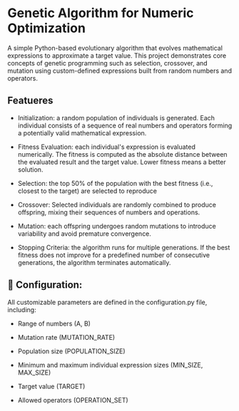 # Genetic Algorithm for Numeric Optimization
A simple Python-based evolutionary algorithm that evolves mathematical expressions to approximate a target value. This project demonstrates core concepts of genetic programming such as selection, crossover, and mutation using custom-defined expressions built from random numbers and operators.

## Featueres
- Initialization: a random population of individuals is generated. Each individual consists of a sequence of real numbers and operators forming a potentially valid mathematical expression.

- Fitness Evaluation: each individual's expression is evaluated numerically. The fitness is computed as the absolute distance between the evaluated result and the target value. Lower fitness means a better solution.

- Selection: the top 50% of the population with the best fitness (i.e., closest to the target) are selected to reproduce

- Crossover: Selected individuals are randomly combined to produce offspring, mixing their sequences of numbers and operations.

- Mutation: each offspring undergoes random mutations to introduce variability and avoid premature convergence.

 - Stopping Criteria: the algorithm runs for multiple generations. If the best fitness does not improve for a predefined number of consecutive generations, the algorithm terminates automatically.

## 📌 Configuration: 
All customizable parameters are defined in the configuration.py file, including:

- Range of numbers (A, B)

- Mutation rate (MUTATION_RATE)

- Population size (POPULATION_SIZE)

- Minimum and maximum individual expression sizes (MIN_SIZE, MAX_SIZE)

- Target value (TARGET)

- Allowed operators (OPERATION_SET)
